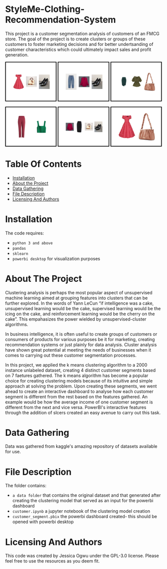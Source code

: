 # StyleMe-Clothing-Recommendation-System
This project is a customer segmentation analysis of customers of an FMCG store. The goal of the project is to create clusters or groups of these customers to foster marketing decisions and for better undertsanding of customer characteristics which could ultimately impact sales and profit generation.

<div style="display: flex; justify-content: space-between;">
  <img src="Dress_shoe_and_bag.png" alt="Image 1" style="width: 30%; border: 2px solid #000; padding: 5px;"/>
  <img src="pants_shirt_and_shoe.png" alt="Image 2" style="width: 30%; border: 2px solid #000; padding: 5px;"/>
  <img src="skirt_shirt_and_bag.png" alt="Image 1" style="width: 30%; border: 2px solid #000; padding: 5px;"/>
</div>

<br>

<div style="display: flex; justify-content: space-between;">
  <img src="pants_and_shirt.png" alt="Image 1" style="width: 30%; border: 2px solid #000; padding: 5px;"/>
  <img src="skirt_shirt_shoe_and_bag.png" alt="Image 2" style="width: 30%; border: 2px solid #000; padding: 5px;"/>
  <img src="dress_and_bag.png" alt="Image 1" style="width: 30%; border: 2px solid #000; padding: 5px;"/>
</div>





# Table Of Contents
* [Installation](https://github.com/Jess607/Customer-segmentation-Analysis#installation)
* [About the Project](https://github.com/Jess607/Customer-segmentation-Analysis#about-the-project)
* [Data Gathering](https://github.com/Jess607/Customer-segmentation-Analysis#data-gathering)
* [File Description](https://github.com/Jess607/Customer-segmentation-Analysis#file-description)
* [Licensing And Authors](https://github.com/Jess607/Customer-segmentation-Analysis#licensing-and-authors)

# Installation 
The code requires:
* `python 3 and above`
* `pandas`
* `sklearn`
* `powerbi desktop` for visualization purposes 

# About The Project 
Clustering analysis is perhaps the most popular aspect of unsupervised machine learning aimed at grouping features into clusters that can be further explored. In the words of  Yann LeCun  “if intelligence was a cake, unsupervised learning would be the cake, supervised learning would be the icing on the cake, and reinforcement learning would be the cherry on the cake”. This empahasizes the power wielded by unsupervised-cluster algorithms. 

In business intelligence, it is often useful to create groups of customers or consumers of products for various purposes be it for marketing, creating recommendation systems or just plainly for data analysis. Cluster analysis have shown great potential at meeting the needs of businesses when it comes to carrying out these customer segmentation processes. 

In this project, we applied the k means clustering algorithm to a 2000 instance unlabeled dataset, creating 4 distinct customer segments based on 7 faetures gathered. The k means algorithm has become a popular choice for creating clustering models because of its intuitive and simple approach at solving the problem. Upon creating these segments, we went ahead to create an interactive dashboard to analyse how each customer segment is different from the rest based on the features gathered. An example would be how the average income of one customer segment is different from the next and vice versa. PowerBI's interactive features through the addition of slcers created an easy avenue to carry out this task.



# Data Gathering 
Data was gathered from kaggle's amazing repository of datasets available for use.

# File Description 
The folder contains:
* `a data folder` that contains the original dataset and that generated after creating the clustering model that served as an input for the powerbi dashboard
* `customer.ipynb` a jupyter notebook of the clustering model creation 
* `customer_segment.pbix` the powerbi dashboard created- this should be opened with powerbi desktop


# Licensing And Authors
This code was created by Jessica Ogwu under the GPL-3.0 license. Please feel free to use the resources as you deem fit.
